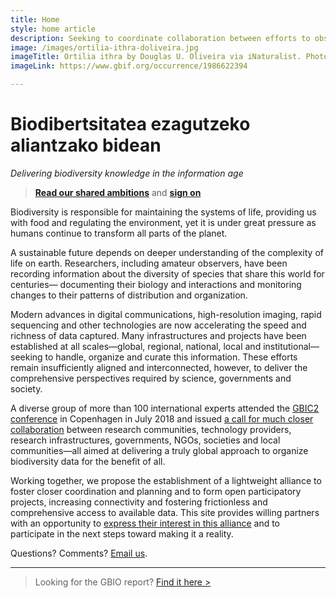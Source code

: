 ```yaml
---
title: Home
style: home article
description: Seeking to coordinate collaboration between efforts to observe, measure and model the living planet while supporting connected solutions to answer key questions about life on Earth
image: /images/ortilia-ithra-doliveira.jpg
imageTitle: Ortilia ithra by Douglas U. Oliveira via iNaturalist. Photo licensed under CC BY-NC 4.0.
imageLink: https://www.gbif.org/occurrence/1986622394

---
```

Biodibertsitatea ezagutzeko aliantzako bidean
===================

_Delivering biodiversity knowledge in the information age_

> [__Read our shared ambitions__](../eu/shared-ambitions/) and [__sign on__](../eu/sign/)

Biodiversity is responsible for maintaining the systems of life, providing us with food and regulating the environment, yet it is under great pressure as humans continue to transform all parts of the planet.

A sustainable future depends on deeper understanding of the complexity of life on earth. Researchers, including amateur observers, have been recording information about the diversity of species that share this world for centuries— documenting their biology and interactions and monitoring changes to their patterns of distribution and organization.
 
Modern advances in digital communications, high-resolution imaging, rapid sequencing and other technologies are now accelerating the speed and richness of data captured. Many infrastructures and projects have been established at all scales—global, regional, national, local and institutional—seeking to handle, organize and curate this information. These efforts remain insufficiently aligned and interconnected, however, to deliver the comprehensive perspectives required by science, governments and society.
 
A diverse group of more than 100 international experts attended the [GBIC2 conference](../eu/gbic2/2018-conference/) in Copenhagen in July 2018 and issued [a call for much closer collaboration](../eu/shared-ambitions/) between research communities, technology providers, research infrastructures, governments, NGOs, societies and local communities—all aimed at delivering a truly global approach to organize biodiversity data for the benefit of all.

Working together, we propose the establishment of a lightweight alliance to foster closer coordination and planning and to form open participatory projects, increasing connectivity and fostering frictionless and comprehensive access to available data. This site provides willing partners with an opportunity to [express their interest in this alliance](../sign/) and to participate in the next steps toward making it a reality.

Questions? Comments? [Email us](mailto:alliance@gbif.org).

-----
> Looking for the GBIO report? [Find it here >](https://doi.org/10.15468/6jxa-yb44)